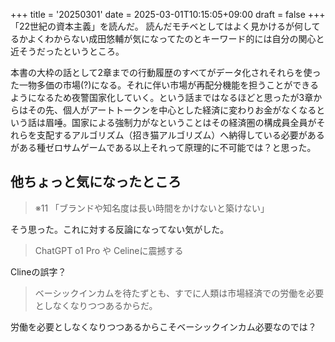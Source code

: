 +++
title = '20250301'
date = 2025-03-01T10:15:05+09:00
draft = false
+++
「22世紀の資本主義」を読んだ。
読んだモチベとしてはよく見かけるが何してるかよくわからない成田悠輔が気になってたのとキーワード的には自分の関心と近そうだったというところ。

本書の大枠の話として2章までの行動履歴のすべてがデータ化されそれらを使った一物多価の市場(?)になる。それに伴い市場が再配分機能を担うことができるようになるため夜警国家化していく。という話まではなるほどと思ったが3章からはその先、個人がアートトークンを中心とした経済に変わりお金がなくなるという話は眉唾。国家による強制力がなということはその経済圏の構成員全員がそれらを支配するアルゴリズム（招き猫アルゴリズム）へ納得している必要があるがある種ゼロサムゲームである以上それって原理的に不可能では？と思った。  

## 他ちょっと気になったところ
> ※11 「ブランドや知名度は長い時間をかけないと築けない」

そう思った。これに対する反論になってない気がした。  

> ChatGPT o1 Pro や Celineに震撼する

Clineの誤字？

> ベーシックインカムを待たずとも、すでに人類は市場経済での労働を必要としなくなりつつあるからだ。

労働を必要としなくなりつつあるからこそベーシックインカム必要なのでは？